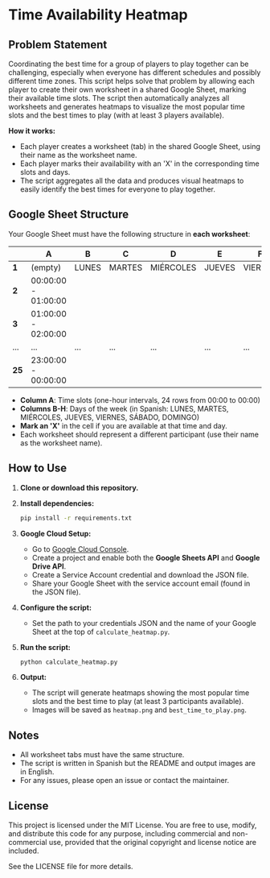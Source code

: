 # Time Availability Heatmap

## Problem Statement
Coordinating the best time for a group of players to play together can be challenging, especially when everyone has different schedules and possibly different time zones. This script helps solve that problem by allowing each player to create their own worksheet in a shared Google Sheet, marking their available time slots. The script then automatically analyzes all worksheets and generates heatmaps to visualize the most popular time slots and the best times to play (with at least 3 players available).

**How it works:**
- Each player creates a worksheet (tab) in the shared Google Sheet, using their name as the worksheet name.
- Each player marks their availability with an 'X' in the corresponding time slots and days.
- The script aggregates all the data and produces visual heatmaps to easily identify the best times for everyone to play together.

## Google Sheet Structure
Your Google Sheet must have the following structure in **each worksheet**:

|        | A                  | B      | C        | D         | E      | F      | G      | H      |
|--------|--------------------|--------|----------|-----------|--------|--------|--------|--------|
| **1**  | (empty)            | LUNES  | MARTES   | MIÉRCOLES | JUEVES | VIERNES| SÁBADO | DOMINGO|
| **2**  | 00:00:00 - 01:00:00|        |          |           |        |        |        |        |
| **3**  | 01:00:00 - 02:00:00|        |          |           |        |        |        |        |
| ...    | ...                | ...    | ...      | ...       | ...    | ...    | ...    | ...    |
| **25** | 23:00:00 - 00:00:00|        |          |           |        |        |        |        |

- **Column A**: Time slots (one-hour intervals, 24 rows from 00:00 to 00:00)
- **Columns B-H**: Days of the week (in Spanish: LUNES, MARTES, MIÉRCOLES, JUEVES, VIERNES, SÁBADO, DOMINGO)
- **Mark an 'X'** in the cell if you are available at that time and day.
- Each worksheet should represent a different participant (use their name as the worksheet name).

## How to Use

1. **Clone or download this repository.**

2. **Install dependencies:**
   ```bash
   pip install -r requirements.txt
   ```

3. **Google Cloud Setup:**
   - Go to [Google Cloud Console](https://console.cloud.google.com/).
   - Create a project and enable both the **Google Sheets API** and **Google Drive API**.
   - Create a Service Account credential and download the JSON file.
   - Share your Google Sheet with the service account email (found in the JSON file).

4. **Configure the script:**
   - Set the path to your credentials JSON and the name of your Google Sheet at the top of `calculate_heatmap.py`.

5. **Run the script:**
   ```bash
   python calculate_heatmap.py
   ```

6. **Output:**
   - The script will generate heatmaps showing the most popular time slots and the best time to play (at least 3 participants available).
   - Images will be saved as `heatmap.png` and `best_time_to_play.png`.

## Notes
- All worksheet tabs must have the same structure.
- The script is written in Spanish but the README and output images are in English.
- For any issues, please open an issue or contact the maintainer. 

## License

This project is licensed under the MIT License. You are free to use, modify, and distribute this code for any purpose, including commercial and non-commercial use, provided that the original copyright and license notice are included.

See the LICENSE file for more details. 

